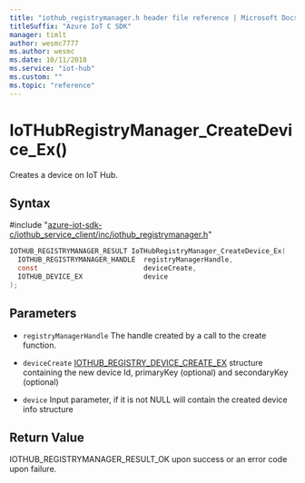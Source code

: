 ```yaml
---                             
title: "iothub_registrymanager.h header file reference | Microsoft Docs" 
titleSuffix: "Azure IoT C SDK"            
manager: timlt                 
author: wesmc7777              
ms.author: wesmc               
ms.date: 10/11/2018                    
ms.service: "iot-hub"             
ms.custom: ""                
ms.topic: "reference"        
---                            
```


# IoTHubRegistryManager_CreateDevice_Ex()

Creates a device on IoT Hub.

## Syntax

\#include "[azure-iot-sdk-c/iothub_service_client/inc/iothub_registrymanager.h](../iothub-registrymanager-h.md)"  
```C
IOTHUB_REGISTRYMANAGER_RESULT IoTHubRegistryManager_CreateDevice_Ex(
  IOTHUB_REGISTRYMANAGER_HANDLE  registryManagerHandle,
  const                          deviceCreate,
  IOTHUB_DEVICE_EX               device
);
```

## Parameters
* `registryManagerHandle` The handle created by a call to the create function. 

* `deviceCreate` [IOTHUB_REGISTRY_DEVICE_CREATE_EX](../iothub-registrymanager-h.md#iothub_registry_device_create_ex) structure containing the new device Id, primaryKey (optional) and secondaryKey (optional) 

* `device` Input parameter, if it is not NULL will contain the created device info structure

## Return Value
IOTHUB_REGISTRYMANAGER_RESULT_OK upon success or an error code upon failure.

